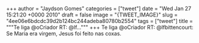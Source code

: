 
+++
author = "Jaydson Gomes"
categories = ["tweet"]
date = "Wed Jan 27 15:21:20 +0000 2010"
draft = false
image = "{TWEET_IMAGE}"
slug = "4ee06e6bdcdc39d2b124bc244adeba80780b2554"
tags = ["tweet"]
title = """Te liga @oCriador RT: @lf..."""
+++
Te liga @oCriador RT: @lfbittencourt: Se Maria era virgem, Jesus foi feito nas coxas.
